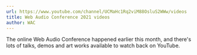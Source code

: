 ```yaml
---
url: https://www.youtube.com/channel/UCMaHc1Rq2viM88OsluS2WWw/videos
title: Web Audio Conference 2021 videos
author: WAC
---
```


The online Web Audio Conference happened earlier this month, and there's lots of talks, demos and art works available to watch back on YouTube.

